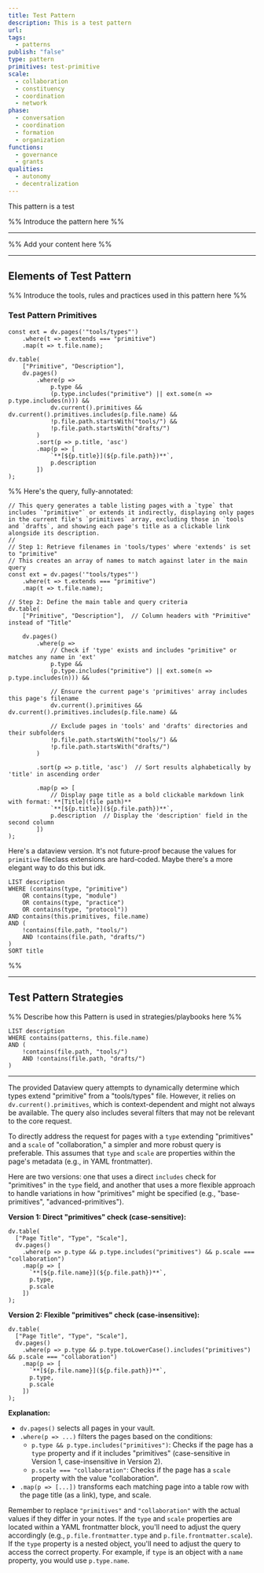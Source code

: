 ```yaml
---
title: Test Pattern
description: This is a test pattern
url: 
tags:
  - patterns
publish: "false"
type: pattern
primitives: test-primitive
scale:
  - collaboration
  - constituency
  - coordination
  - network
phase:
  - conversation
  - coordination
  - formation
  - organization
functions:
  - governance
  - grants
qualities:
  - autonomy
  - decentralization
---
```


This pattern is a test

%% Introduce the pattern here %%

---

%% Add your content here %%

---

## Elements of Test Pattern

%% Introduce the tools, rules and practices used in this pattern here %%

### Test Pattern Primitives

```dataviewjs
const ext = dv.pages('"tools/types"')
    .where(t => t.extends === "primitive")
    .map(t => t.file.name);

dv.table(
    ["Primitive", "Description"],
    dv.pages()
        .where(p => 
            p.type && 
            (p.type.includes("primitive") || ext.some(n => p.type.includes(n))) &&
            dv.current().primitives && dv.current().primitives.includes(p.file.name) &&
            !p.file.path.startsWith("tools/") && 
            !p.file.path.startsWith("drafts/")
        )
        .sort(p => p.title, 'asc')
        .map(p => [
            `**[${p.title}](${p.file.path})**`,  
            p.description
        ])
);
```

%%
Here's the query, fully-annotated:
```dataviewjs
// This query generates a table listing pages with a `type` that includes `"primitive"` or extends it indirectly, displaying only pages in the current file's `primitives` array, excluding those in `tools` and `drafts`, and showing each page's title as a clickable link alongside its description.
//
// Step 1: Retrieve filenames in 'tools/types' where 'extends' is set to "primitive"
// This creates an array of names to match against later in the main query
const ext = dv.pages('"tools/types"')
    .where(t => t.extends === "primitive")
    .map(t => t.file.name);

// Step 2: Define the main table and query criteria
dv.table(
    ["Primitive", "Description"],  // Column headers with "Primitive" instead of "Title"
    
    dv.pages()
        .where(p => 
            // Check if 'type' exists and includes "primitive" or matches any name in 'ext'
            p.type && 
            (p.type.includes("primitive") || ext.some(n => p.type.includes(n))) &&

            // Ensure the current page's 'primitives' array includes this page's filename
            dv.current().primitives && dv.current().primitives.includes(p.file.name) &&

            // Exclude pages in 'tools' and 'drafts' directories and their subfolders
            !p.file.path.startsWith("tools/") && 
            !p.file.path.startsWith("drafts/")
        )
        
        .sort(p => p.title, 'asc')  // Sort results alphabetically by 'title' in ascending order

        .map(p => [
            // Display page title as a bold clickable markdown link with format: **[Title](file path)**
            `**[${p.title}](${p.file.path})**`,  
            p.description  // Display the 'description' field in the second column
        ])
);
```

Here's a dataview version. It's not future-proof because the values for `primitive` fileclass extensions are hard-coded. Maybe there's a more elegant way to do this but idk.
```dataview
LIST description
WHERE (contains(type, "primitive") 
    OR contains(type, "module") 
    OR contains(type, "practice") 
    OR contains(type, "protocol"))
AND contains(this.primitives, file.name)
AND (
    !contains(file.path, "tools/") 
    AND !contains(file.path, "drafts/")
)
SORT title
```
 %%

---

## Test Pattern Strategies

%% Describe how this Pattern is used in strategies/playbooks here %%

```dataview
LIST description
WHERE contains(patterns, this.file.name)
AND (
    !contains(file.path, "tools/") 
    AND !contains(file.path, "drafts/")
)
```

---

The provided Dataview query attempts to dynamically determine which types extend "primitive" from a "tools/types" file.  However, it relies on `dv.current().primitives`, which is context-dependent and might not always be available.  The query also includes several filters that may not be relevant to the core request.

To directly address the request for pages with a `type` extending "primitives" and a `scale` of "collaboration," a simpler and more robust query is preferable.  This assumes that `type` and `scale` are properties within the page's metadata (e.g., in YAML frontmatter).

Here are two versions: one that uses a direct `includes` check for "primitives" in the `type` field, and another that uses a more flexible approach to handle variations in how "primitives" might be specified (e.g., "base-primitives", "advanced-primitives").

**Version 1: Direct "primitives" check (case-sensitive):**

```dataviewjs
dv.table(
  ["Page Title", "Type", "Scale"],
  dv.pages()
    .where(p => p.type && p.type.includes("primitives") && p.scale === "collaboration")
    .map(p => [
      `**[${p.file.name}](${p.file.path})**`,
      p.type,
      p.scale
    ])
);
```

**Version 2: Flexible "primitives" check (case-insensitive):**

```dataviewjs
dv.table(
  ["Page Title", "Type", "Scale"],
  dv.pages()
    .where(p => p.type && p.type.toLowerCase().includes("primitives") && p.scale === "collaboration")
    .map(p => [
      `**[${p.file.name}](${p.file.path})**`,
      p.type,
      p.scale
    ])
);
```

**Explanation:**

*   `dv.pages()` selects all pages in your vault.
*   `.where(p => ...)` filters the pages based on the conditions:
    *   `p.type && p.type.includes("primitives")`: Checks if the page has a `type` property and if it includes "primitives" (case-sensitive in Version 1, case-insensitive in Version 2).
    *   `p.scale === "collaboration"`: Checks if the page has a `scale` property with the value "collaboration".
*   `.map(p => [...])` transforms each matching page into a table row with the page title (as a link), type, and scale.


Remember to replace `"primitives"` and `"collaboration"` with the actual values if they differ in your notes.  If the `type` and `scale` properties are located within a YAML frontmatter block, you'll need to adjust the query accordingly (e.g., `p.file.frontmatter.type` and `p.file.frontmatter.scale`).  If the `type` property is a nested object, you'll need to adjust the query to access the correct property.  For example, if `type` is an object with a `name` property, you would use `p.type.name`.
